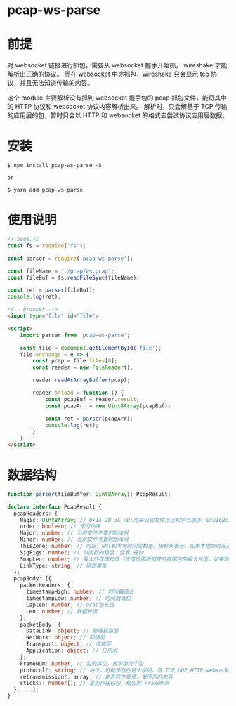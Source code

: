 # pcap-ws-parse

# 前提

对 websocket 链接进行抓包，需要从 websocket 握手开始抓， wireshake 才能解析出正确的协议。
而在 websocket 中途抓包，wireshake 只会显示 tcp 协议，并且无法知道传输的内容。

这个 module 主要解析没有抓到 websocket 握手包的 pcap 抓包文件，能将其中的 HTTP 协议和 websocket 协议内容解析出来。
解析时，只会解基于 TCP 传输的应用层的包，暂时只会以 HTTP 和 websocket 的格式去尝试协议应用层数据。

# 安装

```
$ npm install pcap-ws-parse -S

or

$ yarn add pcap-ws-parse
```

# 使用说明

``` js
// node.js
const fs = require('fs');

const parser = require('pcap-ws-parse');

const fileName = './pcap/ws.pcap';
const fileBuf = fs.readFileSync(fileName);

const ret = parser(fileBuf);
console.log(ret);
```

``` html
<!-- browser -->
<input type="file" id="file">

<script>
	import parser from 'pcap-ws-parse';

	const file = document.getElementById('file');
	file.onchange = e => {
		const pcap = file.files[0];
		const reader = new FileReader();

		reader.readAsArrayBuffer(pcap);

		reader.onload = function () {
			const pcapBuf = reader.result;
			const pcapArr = new Uint8Array(pcapBuf);

			const ret = parser(pcapArr);
			console.log(ret);
		}
	}
</script>
```

# 数据结构

``` typescript
function parser(fileBuffer: Uint8Array): PcapResult;

declare interface PcapResult {
  pcapHeaders: {
    Magic: Uint8Array; // 0×1A 2B 3C 4D:用来识别文件自己和字节顺序。0xa1b2c3d4用来表示按照原来的顺序读取，0xd4c3b2a1表示下面的字节都要交换顺序读取
    order: boolean; // 是否倒序
    Major: number; // 当前文件主要的版本号
    Minor: number; // 当前文件次要的版本号
    ThisZone: number; // 时区。GMT和本地时间的相差，用秒来表示。如果本地的时区是GMT，那么这个值就设置为0.这个值一般也设置为0 SigFigs：4B时间戳的精度；全零
    SigFigs: number; // 时间戳的精度；全零,毫秒
    SnapLen: number; // 最大的存储长度（该值设置所抓获的数据包的最大长度。如果所有数据包都要抓获，将该值设置为65535； 例如：想获取数据包的前64字节，可将该值设置为64）
    LinkType: string; // 链路类型
  };
  pcapBody: [{
    packetHeaders: {
      timestampHigh: number; // 时间戳高位
      timestampLow: number; // 时间戳低位
      Caplen: number; // pcap包长度
      Len: number; // 数据长度
    };
    packetBody: {
      DataLink: object; // 物理链路层
      NetWork: object; // 网络层
      Transport: object; // 传输层
      Application: object; // 应用层
    };
    FrameNum: number; // 包的排位，表示第几个包
    protocol?: string; // 协议，可能不存在这个字段，有 TCP,UDP,HTTP,websocket
    retransmission?: array; // 是否存在重传，重传包的内容
    sticks?: number[]; // 是否存在粘包，粘包的 FrameNum
  }, ...];
}
```
